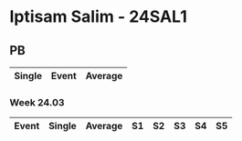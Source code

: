 # Iptisam Salim - 24SAL1

## PB
|Single|Event|Average|
|----|----|----|
### Week 24.03
|Event|Single|Average|S1|S2|S3|S4|S5|
|-----|-------|------|--|--|--|--|--|
